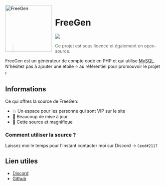 <img width="150" height="150" align="left" style="float: left; margin: 0 10px 0 0;" alt="FreeGen" src="">  

# FreeGen

[![](https://img.shields.io/badge/paypal-donate-blue.svg)](https://paypal.me/niondiscord)

> Ce projet est sous licence et également en open-source.

FreeGen est un générateur de compte codé en PHP et qui utilise [MySQL](https://www.mysql.com/fr/).  
N'hésitez pas à ajouter une étoile ⭐ au référentiel pour promouvoir le projet !

## Informations

Ce qui offres la source de FreeGen:
* 💥 Un espace pour les personne qui sont VIP sur le site
* 💯 Beaucoup de mise à jour
* 🤩 Cette source et magnifique

### Comment utiliser la source ?

Laissez moi le temps pour l'instant contacter moi sur Discord -> `Ceed#2117`

## Lien utiles

*   [Discord](https://discord.gg/freemembersplus)
*   [Github](https://github.com/ceedledev/FreeGen/)
